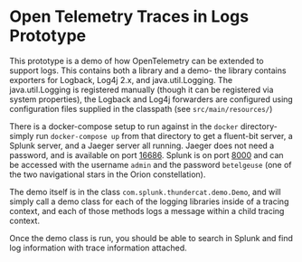 # Open Telemetry Traces in Logs Prototype

This prototype is a demo of how OpenTelemetry can be extended to support logs. 
This contains both a library and a demo- the library contains exporters for
Logback, Log4j 2.x, and java.util.Logging. The java.util.Logging
is registered manually (though it can be registered via system
properties), the Logback and Log4j forwarders are configured using 
configuration files supplied in the classpath (see `src/main/resources/`)

There is a docker-compose setup to run against in the `docker` directory- 
simply run `docker-compose up` from that directory to get a fluent-bit server,
a Splunk server, and a Jaeger server all running. Jaeger does not need a 
password, and is available on port [16686](http://localhost:16686). Splunk
is on port [8000](http://localhost:8000) and can be accessed with the username
`admin` and the password `betelgeuse` (one of the two navigational stars in
the Orion constellation).

The demo itself is in the class `com.splunk.thundercat.demo.Demo`, and will
simply call a demo class for each of the logging libraries inside of a tracing
context, and each of those methods logs a message within a child tracing
context. 

Once the demo class is run, you should be able to search in Splunk and find
log information with trace information attached.
